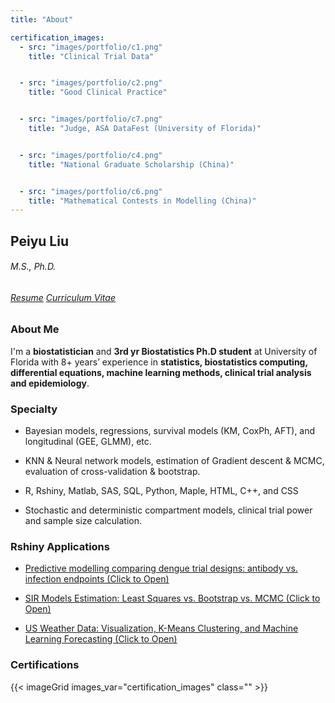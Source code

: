 ```yaml
---
title: "About"

certification_images:
  - src: "images/portfolio/c1.png"
    title: "Clinical Trial Data"


  - src: "images/portfolio/c2.png"
    title: "Good Clinical Practice"


  - src: "images/portfolio/c7.png"
    title: "Judge, ASA DataFest (University of Florida)"


  - src: "images/portfolio/c4.png"
    title: "National Graduate Scholarship (China)"


  - src: "images/portfolio/c6.png"
    title: "Mathematical Contests in Modelling (China)"
---
```


##  Peiyu Liu

###### M.S., Ph.D.
###### [Resume](files/Resume-PL-0925.pdf)      [Curriculum Vitae](files/CV-PL-0925.pdf)   


### About Me

I'm a **biostatistician** and **3rd yr Biostatistics Ph.D student** at University of Florida with 8+ years’ experience in **statistics, biostatistics computing, differential equations, machine learning methods, clinical trial analysis and epidemiology**.

### Specialty

- Bayesian models, regressions, survival models (KM, CoxPh, AFT), and longitudinal (GEE, GLMM), etc.

- KNN & Neural network models, estimation of Gradient descent & MCMC, evaluation of cross-validation & bootstrap.

- R, Rshiny, Matlab, SAS, SQL, Python, Maple, HTML, C++, and CSS

- Stochastic and deterministic compartment models, clinical trial power and sample size calculation.

### Rshiny Applications

- [Predictive modelling comparing dengue trial designs: antibody vs. infection endpoints (Click to Open)](https://peiyuliu.shinyapps.io/anpp-trial-comparison/)

- [SIR Models Estimation: Least Squares vs. Bootstrap vs. MCMC (Click to Open)](https://peiyuliu.shinyapps.io/sir-estimation-comparison/)

- [US Weather Data: Visualization, K-Means Clustering, and Machine Learning Forecasting (Click to Open)](https://peiyuliu.shinyapps.io/us-weather-analysis/)

### Certifications

{{< imageGrid images_var="certification_images" class=""   >}}